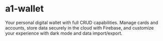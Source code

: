 # a1-wallet
Your personal digital wallet with full CRUD capabilities. Manage cards and accounts, store data securely in the cloud with Firebase, and customize your experience with dark mode and data import/export.

